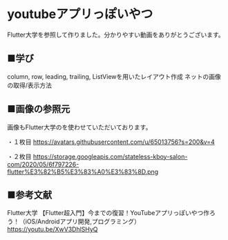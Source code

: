 # youtubeアプリっぽいやつ

Flutter大学を参照して作りました。分かりやすい動画をありがとうございます。

## ■学び
column, row, leading, trailing, ListViewを用いたレイアウト作成
ネットの画像の取得/表示方法

## ■画像の参照元
画像もFlutter大学のを使わせていただいております。

・１枚目
https://avatars.githubusercontent.com/u/65013756?s=200&v=4

・２枚目
https://storage.googleapis.com/stateless-kboy-salon-com/2020/05/6f797226-flutter%E3%82%B5%E3%83%A0%E3%83%8D.png

## ■参考文献
Flutter大学 
【Flutter超入門】今までの復習！YouTubeアプリっぽいやつ作ろう！（iOS/Androidアプリ開発,プログラミング）
https://youtu.be/XwV3DhlSHyQ
